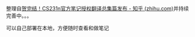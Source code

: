整理自[贺完结！CS231n官方笔记授权翻译总集篇发布 - 知乎 (zhihu.com)](https://zhuanlan.zhihu.com/p/21930884)并持续完善中。。。

可以自己部署在本地，方便随时查看和做笔记